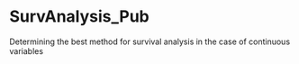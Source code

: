 # SurvAnalysis_Pub
Determining the best method for survival analysis in the case of continuous variables
